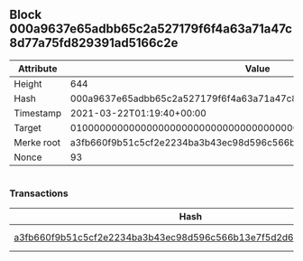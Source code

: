 ## Block 000a9637e65adbb65c2a527179f6f4a63a71a47c8d77a75fd829391ad5166c2e

Attribute | Value
--- | ---
Height | 644
Hash | 000a9637e65adbb65c2a527179f6f4a63a71a47c8d77a75fd829391ad5166c2e
Timestamp | 2021-03-22T01:19:40+00:00
Target | 0100000000000000000000000000000000000000000000000000000000000000
Merke root | a3fb660f9b51c5cf2e2234ba3b43ec98d596c566b13e7f5d2d699e18383ade73
Nonce | 93

```

```

### Transactions

Hash | Amount
--- | ---
[a3fb660f9b51c5cf2e2234ba3b43ec98d596c566b13e7f5d2d699e18383ade73](a3fb660f9b51c5cf2e2234ba3b43ec98d596c566b13e7f5d2d699e18383ade73.md) | 10.00000000 SKEPTI 
